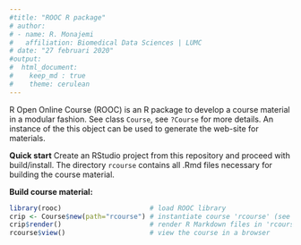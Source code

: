 ```yaml
---
#title: "ROOC R package"
# author:
# - name: R. Monajemi
#   affiliation: Biomedical Data Sciences | LUMC
# date: "27 februari 2020"
#output: 
#  html_document:
#    keep_md : true
#    theme: cerulean
---
```



R Open Online Course (ROOC) is an R package to develop a course material in a modular fashion. See class `Course`, see  `?Course` for more details. An instance of the this object can be used to generate the web-site for materials. 


**Quick start** Create an RStudio project from this repository and proceed with build/install. The directory `rcourse` contains all .Rmd files necessary for building the course material.

**Build course material:**

```r
library(rooc)                      # load ROOC library
crip <- Course$new(path="rcourse") # instantiate course 'rcourse' (see below for details of `path`)
crip$render()                      # render R Markdown files in 'rcourse'  
rcourse$view()                     # view the course in a browser
```


